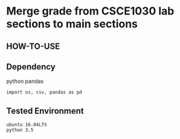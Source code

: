 # Merge grade from CSCE1030 lab sections to main sections

## HOW-TO-USE

## Dependency
python pandas
```
import os, csv, pandas as pd
```

## Tested Environment
```
ubuntu 16.04LTS
python 3.5
```
